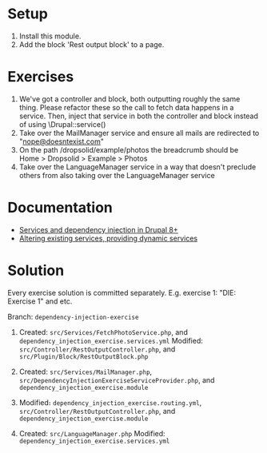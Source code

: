 # Setup

1. Install this module.
2. Add the block 'Rest output block' to a page.

# Exercises

1. We've got a controller and block, both outputting roughly the same thing. Please refactor these so the call to fetch data happens in a service. Then, inject that service in both the controller and block instead of using \Drupal::service()
2. Take over the MailManager service and ensure all mails are redirected to "nope@doesntexist.com"
3. On the path /dropsolid/example/photos the breadcrumb should be Home > Dropsolid > Example > Photos
4. Take over the LanguageManager service in a way that doesn't preclude others from also taking over the LanguageManager service

# Documentation

- [Services and dependency injection in Drupal 8+](https://www.drupal.org/docs/drupal-apis/services-and-dependency-injection/services-and-dependency-injection-in-drupal-8)
- [Altering existing services, providing dynamic services](https://www.drupal.org/docs/drupal-apis/services-and-dependency-injection/altering-existing-services-providing-dynamic-services)

# Solution

Every exercise solution is committed separately. E.g. exercise 1: "DIE: Exercise 1" and etc.

Branch: `dependency-injection-exercise`

1. Created: `src/Services/FetchPhotoService.php`, and `dependency_injection_exercise.services.yml`
   Modified: `src/Controller/RestOutputController.php`, and `src/Plugin/Block/RestOutputBlock.php`

2. Created: `src/Services/MailManager.php`, `src/DependencyInjectionExerciseServiceProvider.php`, and `dependency_injection_exercise.module`

3. Modified։ `dependency_injection_exercise.routing.yml`, `src/Controller/RestOutputController.php`, and `dependency_injection_exercise.module`

4. Created: `src/LanguageManager.php`
   Modified: `dependency_injection_exercise.services.yml`
